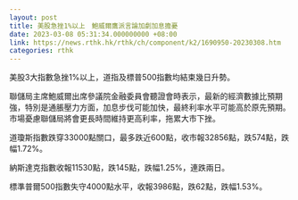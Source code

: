 ```yaml
---
layout: post
title: 美股急挫1%以上　鮑威爾鷹派言論加劇加息擔憂
date: 2023-03-08 05:31:34.000000000 +08:00
link: https://news.rthk.hk/rthk/ch/component/k2/1690950-20230308.htm
categories: rthk
---
```


美股3大指數急挫1%以上，道指及標普500指數均結束幾日升勢。

聯儲局主席鮑威爾出席參議院金融委員會聽證會時表示，最新的經濟數據比預期強，特別是通脹壓力方面，加息步伐可能加快，最終利率水平可能高於原先預期。市場憂慮聯儲局將會更長時間維持更高利率，拖累大市下挫。

道瓊斯指數跌穿33000點關口，最多跌近600點，收市報32856點，跌574點，跌幅1.72%。

納斯達克指數收報11530點，跌145點，跌幅1.25%，連跌兩日。

標準普爾500指數失守4000點水平，收報3986點，跌62點，跌幅1.53%。
